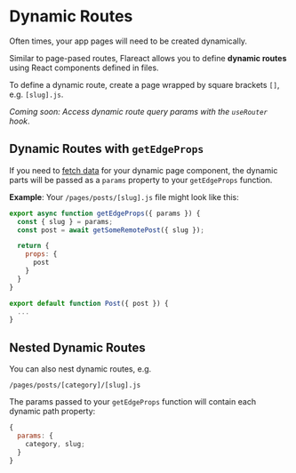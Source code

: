 # Dynamic Routes

Often times, your app pages will need to be created dynamically.

Similar to page-pased routes, Flareact allows you to define **dynamic routes** using React components defined in files.

To define a dynamic route, create a page wrapped by square brackets `[]`, e.g. `[slug].js`.

_Coming soon: Access dynamic route query params with the `useRouter` hook_.

## Dynamic Routes with `getEdgeProps`

If you need to [fetch data](/docs/data-fetching) for your dynamic page component, the dynamic parts will be passed as a `params` property to your `getEdgeProps` function.

**Example**: Your `/pages/posts/[slug].js` file might look like this:

```js
export async function getEdgeProps({ params }) {
  const { slug } = params;
  const post = await getSomeRemotePost({ slug });

  return {
    props: {
      post
    }
  }
}

export default function Post({ post }) {
  ...
}
```

## Nested Dynamic Routes

You can also nest dynamic routes, e.g.

```
/pages/posts/[category]/[slug].js
```

The params passed to your `getEdgeProps` function will contain each dynamic path property:

```js
{
  params: {
    category, slug;
  }
}
```

